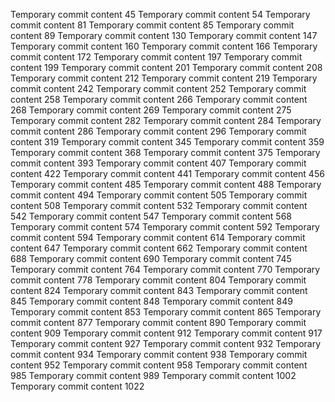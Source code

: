 Temporary commit content 45
Temporary commit content 54
Temporary commit content 81
Temporary commit content 85
Temporary commit content 89
Temporary commit content 130
Temporary commit content 147
Temporary commit content 160
Temporary commit content 166
Temporary commit content 172
Temporary commit content 197
Temporary commit content 199
Temporary commit content 201
Temporary commit content 208
Temporary commit content 212
Temporary commit content 219
Temporary commit content 242
Temporary commit content 252
Temporary commit content 258
Temporary commit content 266
Temporary commit content 268
Temporary commit content 269
Temporary commit content 275
Temporary commit content 282
Temporary commit content 284
Temporary commit content 286
Temporary commit content 296
Temporary commit content 319
Temporary commit content 345
Temporary commit content 359
Temporary commit content 368
Temporary commit content 375
Temporary commit content 393
Temporary commit content 407
Temporary commit content 422
Temporary commit content 441
Temporary commit content 456
Temporary commit content 485
Temporary commit content 488
Temporary commit content 494
Temporary commit content 505
Temporary commit content 508
Temporary commit content 532
Temporary commit content 542
Temporary commit content 547
Temporary commit content 568
Temporary commit content 574
Temporary commit content 592
Temporary commit content 594
Temporary commit content 614
Temporary commit content 647
Temporary commit content 662
Temporary commit content 688
Temporary commit content 690
Temporary commit content 745
Temporary commit content 764
Temporary commit content 770
Temporary commit content 778
Temporary commit content 804
Temporary commit content 824
Temporary commit content 843
Temporary commit content 845
Temporary commit content 848
Temporary commit content 849
Temporary commit content 853
Temporary commit content 865
Temporary commit content 877
Temporary commit content 890
Temporary commit content 909
Temporary commit content 912
Temporary commit content 917
Temporary commit content 927
Temporary commit content 932
Temporary commit content 934
Temporary commit content 938
Temporary commit content 952
Temporary commit content 958
Temporary commit content 985
Temporary commit content 989
Temporary commit content 1002
Temporary commit content 1022
